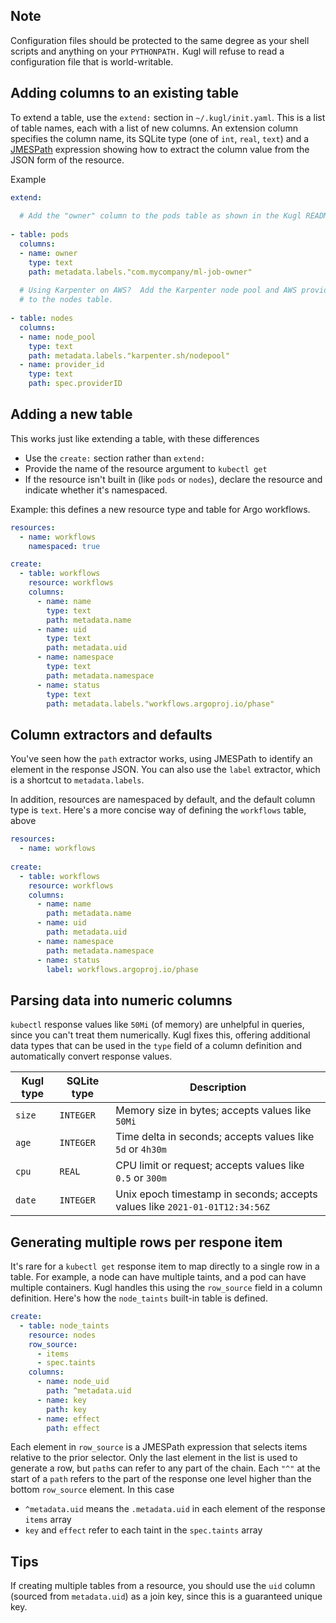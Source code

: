 
## Note

Configuration files should be protected to the same degree as your shell scripts and anything
on your `PYTHONPATH.`  Kugl will refuse to read a configuration file that is world-writable.

## Adding columns to an existing table

To extend a table, use the `extend:` section in `~/.kugl/init.yaml`.  This is a list of table names,
each with a list of new columns.  An extension column specifies the column name, its
SQLite type (one of `int`, `real`, `text`) and a [JMESPath](https://jmespath.org/)
expression showing how to extract the column value from the JSON form of the resource.

Example

```yaml
extend:
  
  # Add the "owner" column to the pods table as shown in the Kugl README
  
- table: pods
  columns:
  - name: owner
    type: text
    path: metadata.labels."com.mycompany/ml-job-owner"
        
  # Using Karpenter on AWS?  Add the Karpenter node pool and AWS provider ID
  # to the nodes table.
  
- table: nodes
  columns:
  - name: node_pool
    type: text
    path: metadata.labels."karpenter.sh/nodepool"
  - name: provider_id
    type: text
    path: spec.providerID
```

## Adding a new table

This works just like extending a table, with these differences
* Use the `create:` section rather than `extend:`
* Provide the name of the resource argument to `kubectl get`
* If the resource isn't built in (like `pods` or `nodes`), declare the resource and indicate whether it's namespaced.

Example: this defines a new resource type and table for Argo workflows.

```yaml
resources:
  - name: workflows
    namespaced: true

create:
  - table: workflows
    resource: workflows
    columns:
      - name: name
        type: text
        path: metadata.name
      - name: uid
        type: text
        path: metadata.uid
      - name: namespace
        type: text
        path: metadata.namespace
      - name: status
        type: text
        path: metadata.labels."workflows.argoproj.io/phase"
```

## Column extractors and defaults

You've seen how the `path` extractor works, using JMESPath to identify an element in
the response JSON.  You can also use the `label` extractor, which is a shortcut to
`metadata.labels`.

In addition, resources are namespaced by default, and the default column type is `text`.
Here's a more concise way of defining the `workflows` table, above

```yaml
resources:
  - name: workflows
  
create:
  - table: workflows
    resource: workflows
    columns:
      - name: name
        path: metadata.name
      - name: uid
        path: metadata.uid
      - name: namespace
        path: metadata.namespace
      - name: status
        label: workflows.argoproj.io/phase
```

## Parsing data into numeric columns

`kubectl` response values like `50Mi` (of memory) are unhelpful in queries, since you can't treat 
them numerically.  Kugl fixes this, offering additional data types that can be used in the `type` field 
of a column definition and automatically convert response values.

| Kugl type | SQLite type  | Description                                                                 |
|------------|--------------|-----------------------------------------------------------------------------|
| `size`     | `INTEGER`    | Memory size in bytes; accepts values like `50Mi`                            |
| `age`      | `INTEGER`    | Time delta in seconds; accepts values like `5d` or `4h30m`                  |
| `cpu`      | `REAL`       | CPU limit or request; accepts values like `0.5` or `300m`                   |
| `date`     | `INTEGER`    | Unix epoch timestamp in seconds; accepts values like `2021-01-01T12:34:56Z` |

## Generating multiple rows per respone item

It's rare for a `kubectl get` response item to map directly to a single row in a table.  For example,
a node can have multiple taints, and a pod can have multiple containers.  Kugl handles this using
the `row_source` field in a column definition.  Here's how the `node_taints` built-in table is defined.

```yaml
create:
  - table: node_taints
    resource: nodes
    row_source:
      - items
      - spec.taints
    columns:
      - name: node_uid
        path: ^metadata.uid
      - name: key
        path: key
      - name: effect
        path: effect
```

Each element in `row_source` is a JMESPath expression that selects items relative to the prior selector.
Only the last element in the list is used to generate a row, but `path`s can refer to any part of the chain.
Each `"^"` at the start of a `path` refers to the part of the response one level higher than the bottom
`row_source` element.  In this case

* `^metadata.uid` means the `.metadata.uid` in each element of the response `items` array
* `key` and `effect` refer to each taint in the `spec.taints` array

## Tips

If creating multiple tables from a resource, you should use the `uid` column (sourced from `metadata.uid`)
as a join key, since this is a guaranteed unique key.